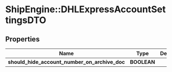 # ShipEngine::DHLExpressAccountSettingsDTO

## Properties
Name | Type | Description | Notes
------------ | ------------- | ------------- | -------------
**should_hide_account_number_on_archive_doc** | **BOOLEAN** |  | [optional] 



